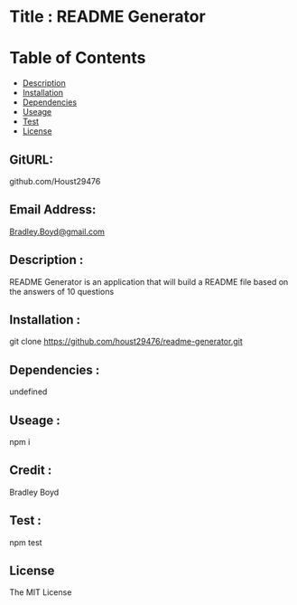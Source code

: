 
# Title : README Generator

Table of Contents
=================

* [Description](#description)
* [Installation](#installation)
* [Dependencies](#dependencies)
* [Useage](#useage)
* [Test](#test)
* [License](#license)

## GitURL:

github.com/Houst29476

## Email Address:

Bradley.Boyd@gmail.com

## Description :

README Generator is an application that will build a README file based on the answers of 10 questions

## Installation :

git clone https://github.com/houst29476/readme-generator.git

## Dependencies : 

undefined

## Useage :

npm i

## Credit :

Bradley Boyd

## Test :

npm test

## License
The MIT License